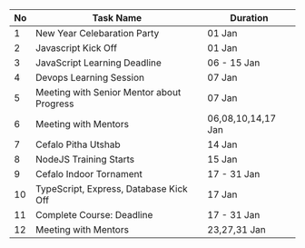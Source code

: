 | No  | Task Name                                 | Duration           |
| --- | ----------------------------------------- | ------------------ |
| 1   | New Year Celebaration Party               | 01 Jan             |
| 2   | Javascript Kick Off                       | 01 Jan             |
| 3   | JavaScript Learning Deadline              | 06 - 15 Jan        |
| 4   | Devops Learning Session                   | 07 Jan             |
| 5   | Meeting with Senior Mentor about Progress | 07 Jan             |
| 6   | Meeting with Mentors                      | 06,08,10,14,17 Jan |
| 7   | Cefalo Pitha Utshab                       | 14 Jan             |
| 8   | NodeJS Training Starts                    | 15 Jan             |
| 9   | Cefalo Indoor Tornament                   | 17 - 31 Jan        |
| 10  | TypeScript, Express, Database Kick Off    | 17  Jan            |
| 11  | Complete Course: Deadline                 | 17 - 31 Jan        |
| 12  | Meeting with Mentors                      | 23,27,31 Jan       |
